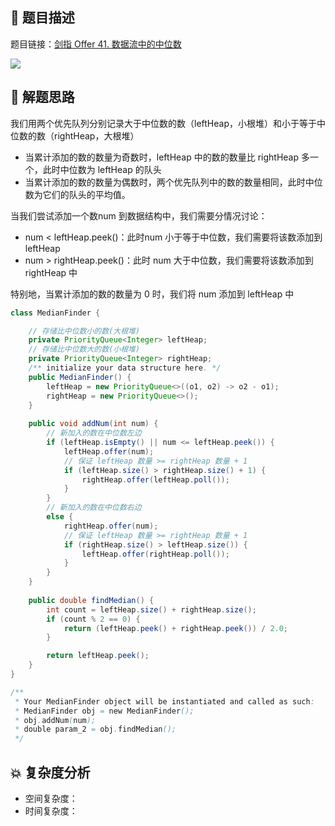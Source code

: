 ## 📃 题目描述

题目链接：[剑指 Offer 41. 数据流中的中位数](https://leetcode.cn/problems/shu-ju-liu-zhong-de-zhong-wei-shu-lcof/)

![](https://cs-wiki.oss-cn-shanghai.aliyuncs.com/img/image-20220918170712075.png)

## 🔔 解题思路

我们用两个优先队列分别记录大于中位数的数（leftHeap，小根堆）和小于等于中位数的数（rightHeap，大根堆）

- 当累计添加的数的数量为奇数时，leftHeap 中的数的数量比 rightHeap 多一个，此时中位数为 leftHeap 的队头
- 当累计添加的数的数量为偶数时，两个优先队列中的数的数量相同，此时中位数为它们的队头的平均值。

当我们尝试添加一个数num 到数据结构中，我们需要分情况讨论：

- num < leftHeap.peek()：此时num 小于等于中位数，我们需要将该数添加到 leftHeap 
- num > rightHeap.peek()：此时 num 大于中位数，我们需要将该数添加到 rightHeap 中

特别地，当累计添加的数的数量为 0 时，我们将 num 添加到 leftHeap 中


```java
class MedianFinder {

    // 存储比中位数小的数(大根堆)
    private PriorityQueue<Integer> leftHeap;
    // 存储比中位数大的数(小根堆)
    private PriorityQueue<Integer> rightHeap;
    /** initialize your data structure here. */
    public MedianFinder() {
        leftHeap = new PriorityQueue<>((o1, o2) -> o2 - o1);
        rightHeap = new PriorityQueue<>();
    }
    
    public void addNum(int num) {
        // 新加入的数在中位数左边
        if (leftHeap.isEmpty() || num <= leftHeap.peek()) {
            leftHeap.offer(num);
            // 保证 leftHeap 数量 >= rightHeap 数量 + 1
            if (leftHeap.size() > rightHeap.size() + 1) {
                rightHeap.offer(leftHeap.poll());
            }
        }
        // 新加入的数在中位数右边
        else {
            rightHeap.offer(num);
            // 保证 leftHeap 数量 >= rightHeap 数量 + 1
            if (rightHeap.size() > leftHeap.size()) {
                leftHeap.offer(rightHeap.poll());
            }
        }
    }
    
    public double findMedian() {
        int count = leftHeap.size() + rightHeap.size();
        if (count % 2 == 0) {
            return (leftHeap.peek() + rightHeap.peek()) / 2.0;
        }

        return leftHeap.peek();
    }
}

/**
 * Your MedianFinder object will be instantiated and called as such:
 * MedianFinder obj = new MedianFinder();
 * obj.addNum(num);
 * double param_2 = obj.findMedian();
 */
```

## 💥 复杂度分析

- 空间复杂度：
- 时间复杂度：

